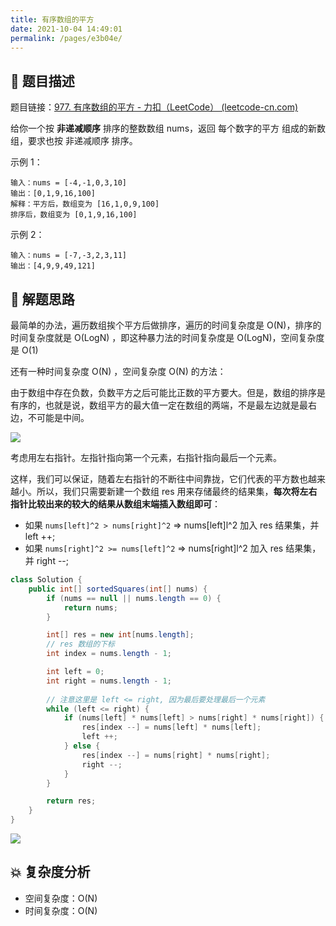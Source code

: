 ```yaml
---
title: 有序数组的平方
date: 2021-10-04 14:49:01
permalink: /pages/e3b04e/
---
```


## 📃 题目描述

题目链接：[977. 有序数组的平方 - 力扣（LeetCode） (leetcode-cn.com)](https://leetcode-cn.com/problems/squares-of-a-sorted-array/)

给你一个按 **非递减顺序** 排序的整数数组 nums，返回 每个数字的平方 组成的新数组，要求也按 非递减顺序 排序。

示例 1：

```
输入：nums = [-4,-1,0,3,10]
输出：[0,1,9,16,100]
解释：平方后，数组变为 [16,1,0,9,100]
排序后，数组变为 [0,1,9,16,100]
```

示例 2：

```
输入：nums = [-7,-3,2,3,11]
输出：[4,9,9,49,121]
```

## 🔔 解题思路

最简单的办法，遍历数组挨个平方后做排序，遍历的时间复杂度是 O(N)，排序的时间复杂度就是 O(LogN) ，即这种暴力法的时间复杂度是 O(LogN)，空间复杂度是 O(1)

还有一种时间复杂度 O(N) ，空间复杂度 O(N) 的方法：

由于数组中存在负数，负数平方之后可能比正数的平方要大。但是，数组的排序是有序的，也就是说，数组平方的最大值一定在数组的两端，不是最左边就是最右边，不可能是中间。

![](https://cs-wiki.oss-cn-shanghai.aliyuncs.com/img/20211004150348.png)

考虑用左右指针。左指针指向第一个元素，右指针指向最后一个元素。

这样，我们可以保证，随着左右指针的不断往中间靠拢，它们代表的平方数也越来越小。所以，我们只需要新建一个数组 res 用来存储最终的结果集，**每次将左右指针比较出来的较大的结果从数组末端插入数组即可**：

- 如果 `nums[left]^2 > nums[right]^2` => nums[left]l^2 加入 res 结果集，并 left ++;
- 如果 `nums[right]^2 >= nums[left]^2` => nums[right]l^2 加入 res 结果集，并 right --;


```java
class Solution {
    public int[] sortedSquares(int[] nums) {
        if (nums == null || nums.length == 0) {
            return nums;
        }

        int[] res = new int[nums.length];
        // res 数组的下标
        int index = nums.length - 1;

        int left = 0;
        int right = nums.length - 1;
        
        // 注意这里是 left <= right, 因为最后要处理最后一个元素
        while (left <= right) {
            if (nums[left] * nums[left] > nums[right] * nums[right]) {
                res[index --] = nums[left] * nums[left];
                left ++;
            } else {
                res[index --] = nums[right] * nums[right];
                right --;
            }
        }

        return res;
    }
}
```

![](https://cs-wiki.oss-cn-shanghai.aliyuncs.com/img/20211004152229.png)

## 💥 复杂度分析

- 空间复杂度：O(N)
- 时间复杂度：O(N)

